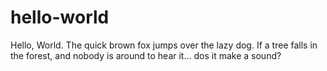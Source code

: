 # hello-world
Hello, World.
The quick brown fox jumps over the lazy dog.
If a tree falls in the forest, and nobody is around to hear it... dos it make a sound?
